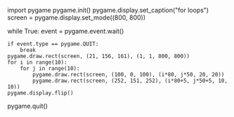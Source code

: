 import pygame
pygame.init()
pygame.display.set_caption("for loops")
screen = pygame.display.set_mode((800, 800))

while True:
    event = pygame.event.wait()
    
    if event.type == pygame.QUIT:
        break
    pygame.draw.rect(screen, (21, 156, 161), (1, 1, 800, 800))
    for i in range(10):
        for j in range(10):
            pygame.draw.rect(screen, (100, 0, 100), (i*80, j*50, 20, 20))
            pygame.draw.rect(screen, (252, 151, 252), (i*80+5, j*50+5, 10, 10))
    pygame.display.flip()
pygame.quit()
